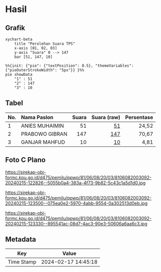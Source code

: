 # Hasil

## Grafik

```mermaid
xychart-beta
    title "Perolehan Suara TPS"
    x-axis [01, 02, 03]
    y-axis "Suara" 0 --> 147
    bar [51, 147, 10]
```

```mermaid
%%{init: {"pie": {"textPosition": 0.5}, "themeVariables": {"pieOuterStrokeWidth": "5px"}} }%%
pie showData
    "1" : 51
    "2" : 147
    "3" : 10
```

## Tabel

| No. | Nama Paslon    | Suara | Suara (raw) | Persentase |
|:--- |:-------------- | -----:| -----------:| ----------:|
| 1   | ANIES MUHAIMIN | 51    | [51][p-1]   | 24,52      |
| 2   | PRABOWO GIBRAN | 147   | [147][p-2]  | 70,67      |
| 3   | GANJAR MAHFUD  | 10    | [10][p-3]   | 4,81       |


[p-1]: https://github.com/gigit-pemilu/pemilu-2024-81-maluku/blob/main/pilpres/hitung-suara/sub/81-maluku/sub/06-seram-bagian-barat/sub/08-huamual/sub/2003-luhu/sub/092-tps/sub/paslon-1.txt
[p-2]: https://github.com/gigit-pemilu/pemilu-2024-81-maluku/blob/main/pilpres/hitung-suara/sub/81-maluku/sub/06-seram-bagian-barat/sub/08-huamual/sub/2003-luhu/sub/092-tps/sub/paslon-2.txt
[p-3]: https://github.com/gigit-pemilu/pemilu-2024-81-maluku/blob/main/pilpres/hitung-suara/sub/81-maluku/sub/06-seram-bagian-barat/sub/08-huamual/sub/2003-luhu/sub/092-tps/sub/paslon-3.txt

## Foto C Plano

https://sirekap-obj-formc.kpu.go.id/d475/pemilu/ppwp/81/06/08/20/03/8106082003092-20240215-122826--5055b0a4-383a-4f73-9b82-5c43c1a5d1d0.jpg

https://sirekap-obj-formc.kpu.go.id/d475/pemilu/ppwp/81/06/08/20/03/8106082003092-20240215-123500--075ea0e2-5970-4abb-9554-0a302513d0eb.jpg

https://sirekap-obj-formc.kpu.go.id/d475/pemilu/ppwp/81/06/08/20/03/8106082003092-20240215-123330--895541ac-08d7-4ac3-90e3-50606a6aa6c3.jpg


## Metadata

| Key        | Value               |
| ---------- | ------------------- |
| Time Stamp | 2024-02-17 14:45:18 |



